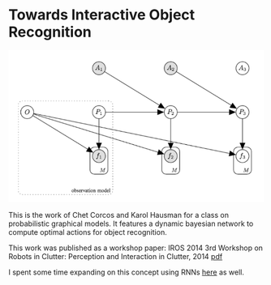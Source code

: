 Towards Interactive Object Recognition
======================================

![](/model.png)

This is the work of Chet Corcos and Karol Hausman for a class on probabilistic graphical models. It features a dynamic bayesian network to compute optimal actions for object recognition.

This work was published as a workshop paper: IROS 2014 3rd Workshop on Robots in Clutter: Perception and Interaction in Clutter, 2014 [pdf](/hausman-iros14-ws-ior.pdf)

I spent some time expanding on this concept using RNNs [here](https://github.com/ccorcos/interactive-object-recognition) as well.